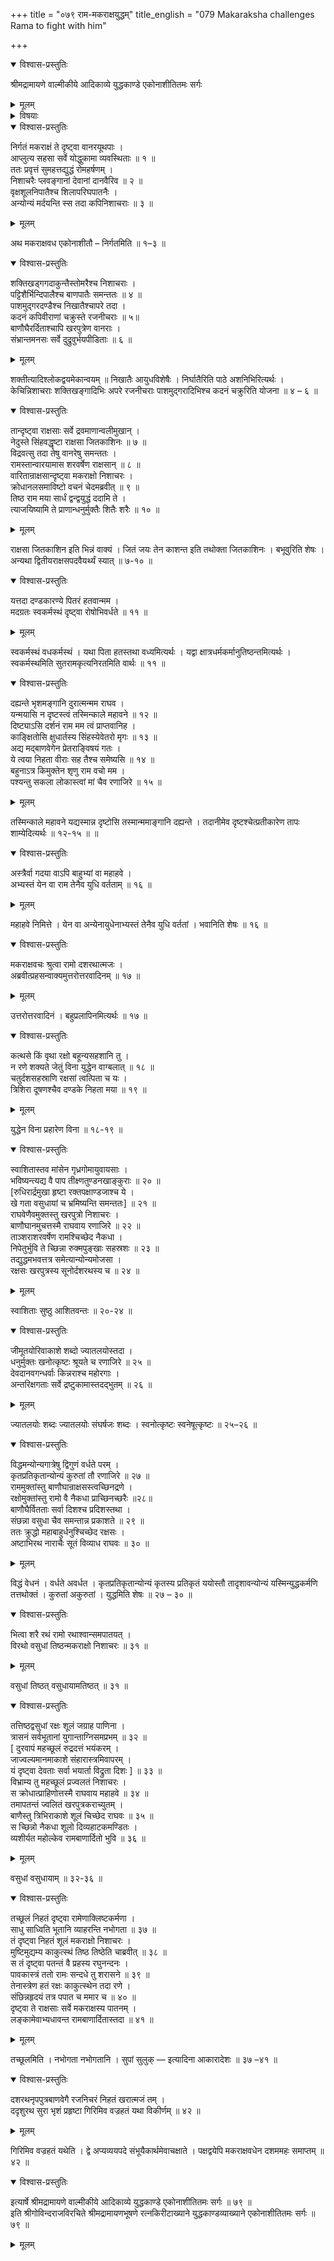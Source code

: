 +++
title = "०७९ राम-मकराक्षयुद्धम्"
title_english = "079 Makaraksha challenges Rama to fight with him"

+++

<details open><summary>विश्वास-प्रस्तुतिः</summary>

श्रीमद्रामायणे वाल्मीकीये आदिकाव्ये युद्धकाण्डे एकोनाशीतितमः सर्गः
</details>

<details><summary>मूलम्</summary>

श्रीमद्रामायणे वाल्मीकीये आदिकाव्ये युद्धकाण्डे एकोनाशीतितमः सर्गः
</details>

<details><summary>विषयाः</summary>

राममकराक्षयोर्वीरवादपुरस्सरंसमरारंभः ॥ १ ॥ रामेणमकराक्षक्षपणम् ॥ २ ॥

</details>

<details open><summary>विश्वास-प्रस्तुतिः</summary>

निर्गतं मकराक्षं ते दृष्ट्वा वानरयूथपाः ।  
आप्लुत्य सहसा सर्वे योद्धुकामा व्यवस्थिताः ॥ १ ॥  
ततः प्रवृत्तं सुमहत्तद्युद्धं रोमहर्षणम् ।  
निशाचरैः प्लवङ्गानां देवानां दानवैरिव ॥ २ ॥  
वृक्षशूलनिपातैश्च शिलापरिघपातनैः ।  
अन्योन्यं मर्दयन्ति स्स तदा कपिनिशाचराः ॥ ३ ॥
</details>

<details><summary>मूलम्</summary>

निर्गतं मकराक्षं ते दृष्ट्वा वानरयूथपाः ।  
आप्लुत्य सहसा सर्वे योद्धुकामा व्यवस्थिताः ॥ १ ॥  
ततः प्रवृत्तं सुमहत्तद्युद्धं रोमहर्षणम् ।  
निशाचरैः प्लवङ्गानां देवानां दानवैरिव ॥ २ ॥  
वृक्षशूलनिपातैश्च शिलापरिघपातनैः ।  
अन्योन्यं मर्दयन्ति स्स तदा कपिनिशाचराः ॥ ३ ॥
</details>

अथ मकराक्षवध एकोनाशीतौ – निर्गतमिति ॥ १–३ ॥

<details open><summary>विश्वास-प्रस्तुतिः</summary>

शक्तिखड्गगदाकुन्तैस्तोमरैश्च निशाचराः ।  
पट्टिशैर्भिन्दिपालैश्च बाणपातैः समन्ततः ॥ ४ ॥  
पाशमुद्गरदण्डैश्च निखातैश्चापरे तदा ।  
कदनं कपिवीराणां चक्रुस्ते रजनीचराः ॥ ५॥  
बाणौघैरर्दिताश्चापि खरपुत्रेण वानराः ।  
संभ्रान्तमनसः सर्वे दुद्रुवुर्भयपीडिताः ॥ ६ ॥
</details>

<details><summary>मूलम्</summary>

शक्तिखड्गगदाकुन्तैस्तोमरैश्च निशाचराः ।  
पट्टिशैर्भिन्दिपालैश्च बाणपातैः समन्ततः ॥ ४ ॥  
पाशमुद्गरदण्डैश्च निखातैश्चापरे तदा ।  
कदनं कपिवीराणां चक्रुस्ते रजनीचराः ॥ ५॥  
बाणौघैरर्दिताश्चापि खरपुत्रेण वानराः ।  
संभ्रान्तमनसः सर्वे दुद्रुवुर्भयपीडिताः ॥ ६ ॥
</details>

शक्तीत्यादिश्लोकद्वयमेकान्वयम् ॥ निखातैः आयुधविशेषैः । निर्घातैरिति पाठे अशनिभिरित्यर्थः । केचिन्निशाचराः शक्तिखङ्गादिभिः अपरे रजनीचराः पाशमुद्गरादिभिश्च कदनं चक्रुरिति योजना ॥ ४ – ६ ॥

<details open><summary>विश्वास-प्रस्तुतिः</summary>

तान्दृष्ट्वा राक्षसाः सर्वे द्रवमाणान्वलीमुखान् ।  
नेदुस्ते सिंहवद्धृष्टा राक्षसा जितकाशिनः ॥ ७ ॥  
विद्रवत्सु तदा तेषु वानरेषु समन्ततः ।  
रामस्तान्वारयामास शरवर्षेण राक्षसान् ॥ ८ ॥  
वारितान्राक्षसान्दृष्ट्वा मकराक्षो निशाचरः ।  
क्रोधानलसमाविष्टो वचनं चेदमब्रवीत् ॥ ९ ॥  
तिष्ठ राम मया सार्धं द्वन्द्वयुद्धं ददामि ते ।  
त्याजयिष्यामि ते प्राणान्धनुर्मुक्तैः शितैः शरैः ॥ १० ॥
</details>

<details><summary>मूलम्</summary>

तान्दृष्ट्वा राक्षसाः सर्वे द्रवमाणान्वलीमुखान् ।  
नेदुस्ते सिंहवद्धृष्टा राक्षसा जितकाशिनः ॥ ७ ॥  
विद्रवत्सु तदा तेषु वानरेषु समन्ततः ।  
रामस्तान्वारयामास शरवर्षेण राक्षसान् ॥ ८ ॥  
वारितान्राक्षसान्दृष्ट्वा मकराक्षो निशाचरः ।  
क्रोधानलसमाविष्टो वचनं चेदमब्रवीत् ॥ ९ ॥  
तिष्ठ राम मया सार्धं द्वन्द्वयुद्धं ददामि ते ।  
त्याजयिष्यामि ते प्राणान्धनुर्मुक्तैः शितैः शरैः ॥ १० ॥
</details>

राक्षसा जितकाशिन इति भिन्नं वाक्यं । जितं जयः तेन काशन्त इति तथोक्ता जितकाशिनः । बभूवुरिति शेषः । अन्यथा द्वितीयराक्षसपदवैयर्थ्यं स्यात् ॥ ७-१० ॥

<details open><summary>विश्वास-प्रस्तुतिः</summary>

यत्तदा दण्डकारण्ये पितरं हतवान्मम ।  
मदग्रतः स्वकर्मस्थं दृष्ट्वा रोषोभिवर्धते ॥ ११ ॥
</details>

<details><summary>मूलम्</summary>

यत्तदा दण्डकारण्ये पितरं हतवान्मम ।  
मदग्रतः स्वकर्मस्थं दृष्ट्वा रोषोभिवर्धते ॥ ११ ॥
</details>

स्वकर्मस्थं वधकर्मस्थं । यथा पिता हतस्तथा वध्यमित्यर्थः । यद्वा क्षात्रधर्मकर्मानुतिष्ठन्तमित्यर्थः । स्वकर्मस्थमिति सुतरामकृत्यनिरतमिति वार्थः ॥ ११ ॥

<details open><summary>विश्वास-प्रस्तुतिः</summary>

दह्यन्ते भृशमङ्गानि दुरात्मन्मम राघव ।  
यन्मयासि न दृष्टस्त्वं तस्मिन्काले महावने ॥ १२ ॥  
दिष्ट्याऽसि दर्शनं राम मम त्वं प्राप्तवानिह ।  
काङ्क्षितोसि क्षुधार्तस्य सिंहस्येवेतरो मृगः ॥ १३ ॥  
अद्य मद्बाणवेगेन प्रेतराङ्विषयं गतः ।  
ये त्वया निहता वीराः सह तैश्च समेष्यसि ॥ १४ ॥  
बहुनाऽत्र किमुक्तेन शृणु राम वचो मम ।  
पश्यन्तु सकला लोकास्त्वां मां चैव रणाजिरे ॥ १५ ॥
</details>

<details><summary>मूलम्</summary>

दह्यन्ते भृशमङ्गानि दुरात्मन्मम राघव ।  
यन्मयासि न दृष्टस्त्वं तस्मिन्काले महावने ॥ १२ ॥  
दिष्ट्याऽसि दर्शनं राम मम त्वं प्राप्तवानिह ।  
काङ्क्षितोसि क्षुधार्तस्य सिंहस्येवेतरो मृगः ॥ १३ ॥  
अद्य मद्बाणवेगेन प्रेतराङ्विषयं गतः ।  
ये त्वया निहता वीराः सह तैश्च समेष्यसि ॥ १४ ॥  
बहुनाऽत्र किमुक्तेन शृणु राम वचो मम ।  
पश्यन्तु सकला लोकास्त्वां मां चैव रणाजिरे ॥ १५ ॥
</details>

तस्मिन्काले महावने यद्यस्मान्न दृष्टोसि तस्मान्ममाङ्गानि दह्यन्ते । तदानीमेव दृष्टश्चेत्प्रतीकारेण तापः शाम्येदित्यर्थः ॥ १२-१५ ॥ ॥

<details open><summary>विश्वास-प्रस्तुतिः</summary>

अस्त्रैर्वा गदया वाऽपि बाहुभ्यां वा महाहवे ।  
अभ्यस्तं येन वा राम तेनैव युधि वर्तताम् ॥ १६ ॥
</details>

<details><summary>मूलम्</summary>

अस्त्रैर्वा गदया वाऽपि बाहुभ्यां वा महाहवे ।  
अभ्यस्तं येन वा राम तेनैव युधि वर्तताम् ॥ १६ ॥
</details>

महाहवे निमित्ते । येन वा अन्येनायुधेनाभ्यस्तं तेनैव युधि वर्ततां । भवानिति शेषः ॥ १६ ॥

<details open><summary>विश्वास-प्रस्तुतिः</summary>

मकराक्षवचः श्रुत्वा रामो दशरथात्मजः ।  
अब्रवीत्प्रहसन्वाक्यमुत्तरोत्तरवादिनम् ॥ १७ ॥
</details>

<details><summary>मूलम्</summary>

मकराक्षवचः श्रुत्वा रामो दशरथात्मजः ।  
अब्रवीत्प्रहसन्वाक्यमुत्तरोत्तरवादिनम् ॥ १७ ॥
</details>

उत्तरोत्तरवादिनं । बहुप्रलापिनमित्यर्थः ॥ १७ ॥

<details open><summary>विश्वास-प्रस्तुतिः</summary>

कत्थसे किं वृथा रक्षो बहून्यसहशानि तु ।  
न रणे शक्यते जेतुं विना युद्धेन वाग्बलात् ॥ १८ ॥  
चतुर्दशसहस्राणि रक्षसां त्वत्पिता च यः ।  
त्रिशिरा दूषणश्चैव दण्डके निहता मया ॥ १९ ॥
</details>

<details><summary>मूलम्</summary>

कत्थसे किं वृथा रक्षो बहून्यसहशानि तु ।  
न रणे शक्यते जेतुं विना युद्धेन वाग्बलात् ॥ १८ ॥  
चतुर्दशसहस्राणि रक्षसां त्वत्पिता च यः ।  
त्रिशिरा दूषणश्चैव दण्डके निहता मया ॥ १९ ॥
</details>

युद्धेन विना प्रहारेण विना ॥ १८-१९ ॥

<details open><summary>विश्वास-प्रस्तुतिः</summary>

स्वाशितास्तव मांसेन गृध्रगोमायुवायसाः ।  
भविष्यन्त्यद्य वै पाप तीक्ष्णतुण्डनखाङ्कुराः ॥ २० ॥  
\[रुधिरार्द्रमुखा हृष्टा रक्तपक्षाण्डजाश्च ये ।  
खे गता वसुधायां च भ्रमिष्यन्ति समन्ततः\] ॥ २१ ॥  
राघवेणैवमुक्तस्तु खरपुत्रो निशाचरः ।  
बाणौघानमुचत्तस्मै राघवाय रणाजिरे ॥ २२ ॥  
ताञ्शराशरवर्षेण रामश्चिच्छेद नैकधा ।  
निपेतुर्भुवि ते च्छिन्ना रुक्मपुङ्खाः सहस्रशः ॥ २३ ॥  
तद्युद्धमभवत्तत्र समेत्यान्योन्यमोजसा ।  
रक्षसः खरपुत्रस्य सूनोर्दशरथस्य च ॥ २४ ॥
</details>

<details><summary>मूलम्</summary>

स्वाशितास्तव मांसेन गृध्रगोमायुवायसाः ।  
भविष्यन्त्यद्य वै पाप तीक्ष्णतुण्डनखाङ्कुराः ॥ २० ॥  
\[रुधिरार्द्रमुखा हृष्टा रक्तपक्षाण्डजाश्च ये ।  
खे गता वसुधायां च भ्रमिष्यन्ति समन्ततः\] ॥ २१ ॥  
राघवेणैवमुक्तस्तु खरपुत्रो निशाचरः ।  
बाणौघानमुचत्तस्मै राघवाय रणाजिरे ॥ २२ ॥  
ताञ्शराशरवर्षेण रामश्चिच्छेद नैकधा ।  
निपेतुर्भुवि ते च्छिन्ना रुक्मपुङ्खाः सहस्रशः ॥ २३ ॥  
तद्युद्धमभवत्तत्र समेत्यान्योन्यमोजसा ।  
रक्षसः खरपुत्रस्य सूनोर्दशरथस्य च ॥ २४ ॥
</details>

स्वाशिताः सुष्ठु आशितवन्तः ॥ २०-२४ ॥

<details open><summary>विश्वास-प्रस्तुतिः</summary>

जीमूतयोरिवाकाशे शब्दो ज्यातलयोस्तदा ।  
धनुर्मुक्तः खनोत्कृष्टः श्रूयते च रणाजिरे ॥ २५ ॥  
देवदानवगन्धर्वाः किन्नराश्च महोरगाः ।  
अन्तरिक्षगताः सर्वे द्रष्टुकामास्तदद्भुतम् ॥ २६ ॥
</details>

<details><summary>मूलम्</summary>

जीमूतयोरिवाकाशे शब्दो ज्यातलयोस्तदा ।  
धनुर्मुक्तः खनोत्कृष्टः श्रूयते च रणाजिरे ॥ २५ ॥  
देवदानवगन्धर्वाः किन्नराश्च महोरगाः ।  
अन्तरिक्षगताः सर्वे द्रष्टुकामास्तदद्भुतम् ॥ २६ ॥
</details>

ज्यातलयोः शब्दः ज्यातलयोः संघर्षजः शब्दः । स्वनोत्कृष्टः स्वनेषूत्कृष्टः ॥ २५–२६ ॥

<details open><summary>विश्वास-प्रस्तुतिः</summary>

विद्धमन्योन्यगात्रेषु द्विगुणं वर्धते परम् ।  
कृतप्रतिकृतान्योन्यं कुरुतां तौ रणाजिरे ॥ २७ ॥  
राममुक्तांस्तु बाणौघान्राक्षसस्त्वच्छिनद्रणे ।  
रक्षोमुक्तांस्तु रामो वै नैकधा प्राच्छिनच्छरैः ॥२८॥  
बाणौघैर्वितताः सर्वा दिशश्च प्रदिशस्तथा ।  
संछन्ना वसुधा चैव समन्तान्न प्रकाशते ॥ २९ ॥  
ततः क्रुद्धो महाबाहुर्धनुश्चिच्छेद रक्षसः ।  
अष्टाभिरथ नाराचैः सूतं विव्याध राघवः ॥ ३० ॥
</details>

<details><summary>मूलम्</summary>

विद्धमन्योन्यगात्रेषु द्विगुणं वर्धते परम् ।  
कृतप्रतिकृतान्योन्यं कुरुतां तौ रणाजिरे ॥ २७ ॥  
राममुक्तांस्तु बाणौघान्राक्षसस्त्वच्छिनद्रणे ।  
रक्षोमुक्तांस्तु रामो वै नैकधा प्राच्छिनच्छरैः ॥२८॥  
बाणौघैर्वितताः सर्वा दिशश्च प्रदिशस्तथा ।  
संछन्ना वसुधा चैव समन्तान्न प्रकाशते ॥ २९ ॥  
ततः क्रुद्धो महाबाहुर्धनुश्चिच्छेद रक्षसः ।  
अष्टाभिरथ नाराचैः सूतं विव्याध राघवः ॥ ३० ॥
</details>

विद्धं वेधनं । वर्धते अवर्धत । कृतप्रतिकृतान्योन्यं कृतस्य प्रतिकृतं ययोस्तौ तादृशावन्योन्यं यस्मिन्युद्धकर्मणि तत्तथोक्तं । कुरुतां अकुरुतां । युद्धमिति शेषः ॥ २७ – ३० ॥

<details open><summary>विश्वास-प्रस्तुतिः</summary>

भित्वा शरै रथं रामो रथाश्वान्समपातयत् ।  
विरथो वसुधां तिष्ठन्मकराक्षो निशाचरः ॥ ३१ ॥
</details>

<details><summary>मूलम्</summary>

भित्वा शरै रथं रामो रथाश्वान्समपातयत् ।  
विरथो वसुधां तिष्ठन्मकराक्षो निशाचरः ॥ ३१ ॥
</details>

वसुधां तिष्ठत् वसुधायामतिष्ठत् ॥ ३१ ॥

<details open><summary>विश्वास-प्रस्तुतिः</summary>

तत्तिष्ठद्वसुधां रक्षः शूलं जग्राह पाणिना ।  
त्रासनं सर्वभूतानां युगान्ताग्निसमप्रभम् ॥ ३२ ॥  
\[ दुरवापं महच्छूलं रुद्रदत्तं भयंकरम् ।  
जाज्वल्यमानमाकाशे संहारास्त्रमिवापरम् ।  
यं दृष्ट्वा देवताः सर्वा भयार्ता विद्रुता दिशः \] ॥ ३३ ॥  
विभ्राम्य तु महच्छूलं प्रज्वलतं निशाचरः ।  
स क्रोधात्प्राहिणोत्तस्मै राघवाय महाहवे ॥ ३४ ॥  
तमापतन्तं ज्वलितं खरपुत्रकराच्युतम् ।  
बाणैस्तु त्रिभिराकाशे शूलं चिच्छेद राघवः ॥ ३५ ॥  
स च्छिन्नो नैकधा शूलो दिव्यहाटकमण्डितः ।  
व्यशीर्यत महोल्केव रामबाणार्दितो भुवि ॥ ३६ ॥
</details>

<details><summary>मूलम्</summary>

तत्तिष्ठद्वसुधां रक्षः शूलं जग्राह पाणिना ।  
त्रासनं सर्वभूतानां युगान्ताग्निसमप्रभम् ॥ ३२ ॥  
\[ दुरवापं महच्छूलं रुद्रदत्तं भयंकरम् ।  
जाज्वल्यमानमाकाशे संहारास्त्रमिवापरम् ।  
यं दृष्ट्वा देवताः सर्वा भयार्ता विद्रुता दिशः \] ॥ ३३ ॥  
विभ्राम्य तु महच्छूलं प्रज्वलतं निशाचरः ।  
स क्रोधात्प्राहिणोत्तस्मै राघवाय महाहवे ॥ ३४ ॥  
तमापतन्तं ज्वलितं खरपुत्रकराच्युतम् ।  
बाणैस्तु त्रिभिराकाशे शूलं चिच्छेद राघवः ॥ ३५ ॥  
स च्छिन्नो नैकधा शूलो दिव्यहाटकमण्डितः ।  
व्यशीर्यत महोल्केव रामबाणार्दितो भुवि ॥ ३६ ॥
</details>

वसुधां वसुधायाम् ॥ ३२-३६ ॥

<details open><summary>विश्वास-प्रस्तुतिः</summary>

तच्छूलं निहतं दृष्ट्वा रामेणाक्लिष्टकर्मणा ।  
साधु साध्विति भूतानि व्याहरन्ति नभोगता ॥ ३७ ॥  
तं दृष्ट्वा निहतं शूलं मकराक्षो निशाचरः ।  
मुष्टिमुद्यम्य काकुत्स्थं तिष्ठ तिष्ठेति चाब्रवीत् ॥ ३८ ॥  
स तं दृष्ट्वा पतन्तं वै प्रहस्य रघुनन्दनः ।  
पावकास्त्रं ततो रामः सन्दधे तु शरासने ॥ ३९ ॥  
तेनास्त्रेण हतं रक्षः काकुत्स्थेन तदा रणे ।  
संछिन्नहृदयं तत्र पपात च ममार च ॥ ४० ॥  
दृष्ट्वा ते राक्षसाः सर्वे मकराक्षस्य पातनम् ।  
लङ्कामेवाभ्यधावन्त रामबाणार्दितास्तदा ॥ ४१ ॥
</details>

<details><summary>मूलम्</summary>

तच्छूलं निहतं दृष्ट्वा रामेणाक्लिष्टकर्मणा ।  
साधु साध्विति भूतानि व्याहरन्ति नभोगता ॥ ३७ ॥  
तं दृष्ट्वा निहतं शूलं मकराक्षो निशाचरः ।  
मुष्टिमुद्यम्य काकुत्स्थं तिष्ठ तिष्ठेति चाब्रवीत् ॥ ३८ ॥  
स तं दृष्ट्वा पतन्तं वै प्रहस्य रघुनन्दनः ।  
पावकास्त्रं ततो रामः सन्दधे तु शरासने ॥ ३९ ॥  
तेनास्त्रेण हतं रक्षः काकुत्स्थेन तदा रणे ।  
संछिन्नहृदयं तत्र पपात च ममार च ॥ ४० ॥  
दृष्ट्वा ते राक्षसाः सर्वे मकराक्षस्य पातनम् ।  
लङ्कामेवाभ्यधावन्त रामबाणार्दितास्तदा ॥ ४१ ॥
</details>

तच्छूलमिति । नभोगता नभोगतानि । सुपां सुलुक् — इत्यादिना आकारादेशः ॥ ३७ –४१ ॥

<details open><summary>विश्वास-प्रस्तुतिः</summary>

दशरथनृपपुत्रबाणवेगै रजनिचरं निहतं खरात्मजं तम् ।  
ददृशुरथ सुरा भृशं प्रहृष्टा गिरिमिव वज्रहतं यथा विकीर्णम् ॥ ४२ ॥
</details>

<details><summary>मूलम्</summary>

दशरथनृपपुत्रबाणवेगै रजनिचरं निहतं खरात्मजं तम् ।  
ददृशुरथ सुरा भृशं प्रहृष्टा गिरिमिव वज्रहतं यथा विकीर्णम् ॥ ४२ ॥
</details>

गिरिमिव वज्रहतं यथेति । द्वे अप्यव्ययपदे संभूयैकार्थमेवाचक्षाते । पक्षद्वयेपि मकराक्षवधेन दशममहः समाप्तम् ॥ ४२ ॥

<details open><summary>विश्वास-प्रस्तुतिः</summary>

इत्यार्षे श्रीमद्रामायणे वाल्मीकीये आदिकाव्ये युद्धकाण्डे एकोनाशीतितमः सर्गः ॥ ७९ ॥  
इति श्रीगोविन्दराजविरचिते श्रीमद्रामायणभूषणे रत्नकिरीटाख्याने युद्धकाण्डव्याख्याने एकोनाशीतितमः सर्गः ॥ ७९ ॥
</details>

<details><summary>मूलम्</summary>

इत्यार्षे श्रीमद्रामायणे वाल्मीकीये आदिकाव्ये युद्धकाण्डे एकोनाशीतितमः सर्गः ॥ ७९ ॥  
इति श्रीगोविन्दराजविरचिते श्रीमद्रामायणभूषणे रत्नकिरीटाख्याने युद्धकाण्डव्याख्याने एकोनाशीतितमः सर्गः ॥ ७९ ॥
</details>

